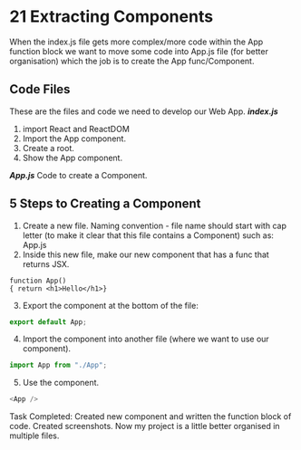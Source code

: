 # 21 Extracting Components

When the index.js file gets more complex/more code within the App function block we want to move some code into App.js file (for better organisation) which the job is to create the App func/Component.

## Code Files

These are the files and code we need to develop our Web App.
**_index.js_**

1. import React and ReactDOM
2. Import the App component.
3. Create a root.
4. Show the App component.

**_App.js_**
Code to create a Component.

## 5 Steps to Creating a Component

1. Create a new file.
   Naming convention - file name should start with cap letter (to make it clear that this file contains a Component) such as: App.js
2. Inside this new file, make our new component that has a func that returns JSX.

```JS
function App()
{ return <h1>Hello</h1>}
```

3. Export the component at the bottom of the file:

```js
export default App;
```

4. Import the component into another file (where we want to use our component).

```js
import App from "./App";
```

5. Use the component.

```js
<App />
```

Task Completed:
Created new component and written the function block of code. Created screenshots. Now my project is a little better organised in multiple files.
